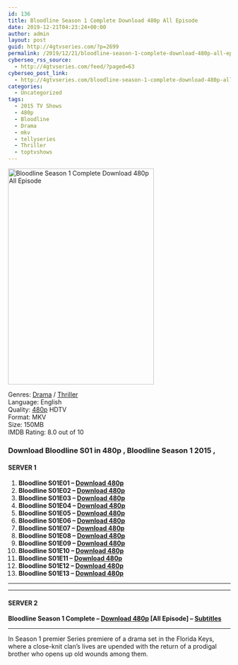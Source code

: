```yaml
---
id: 136
title: Bloodline Season 1 Complete Download 480p All Episode
date: 2019-12-21T04:23:24+00:00
author: admin
layout: post
guid: http://4gtvseries.com/?p=2699
permalink: /2019/12/21/bloodline-season-1-complete-download-480p-all-episode/
cyberseo_rss_source:
  - http://4gtvseries.com/feed/?paged=63
cyberseo_post_link:
  - http://4gtvseries.com/bloodline-season-1-complete-download-480p-all-episode/
categories:
  - Uncategorized
tags:
  - 2015 TV Shows
  - 480p
  - Bloodline
  - Drama
  - mkv
  - tellyseries
  - Thriller
  - toptvshows
---
```

<img loading="lazy" class="aligncenter" src="https://3.bp.blogspot.com/-smAeezfvMpQ/Xf2d0YXWtjI/AAAAAAAAAlc/xMUG-XeRXtYbuLK4TMK0dUbNFG2D0VtDQCK4BGAYYCw/s1600/Bloodline%2BSeason%2B1.jpg" alt="Bloodline Season 1 Complete Download 480p All Episode" width="330" height="488" />

Genres:&nbsp;<a href="http://4gtvseries.com/tag/drama/" data-wpel-link="internal">Drama</a> / <a href="http://4gtvseries.com/tag/thriller/" data-wpel-link="internal">Thriller</a>  
Language: English  
Quality:&nbsp;<a href="http://4gtvseries.com/tag/480p/" data-wpel-link="internal">480p</a>&nbsp;HDTV  
Format: MKV  
Size: 150MB  
IMDB Rating: 8.0 out of 10

### **Download Bloodline S01 in 480p , Bloodline Season 1 2015 ,&nbsp;**

#### <span><strong>SERVER 1</strong></span>

  1. **Bloodline S01E01 – <a href="http://slink.dl480p.xyz/sUKz2JHH" data-wpel-link="external" target="_blank" rel="nofollow external noopener noreferrer" class="wpel-icon-left"><i class="wpel-icon fa fa-download" aria-hidden="true"></i>Download 480p</a>**
  2. **Bloodline S01E02 – <a href="http://slink.dl480p.xyz/BN3bO9An" data-wpel-link="external" target="_blank" rel="nofollow external noopener noreferrer" class="wpel-icon-left"><i class="wpel-icon fa fa-download" aria-hidden="true"></i>Download 480p</a>**
  3. **Bloodline S01E03 – <a href="http://slink.dl480p.xyz/sR27" data-wpel-link="external" target="_blank" rel="nofollow external noopener noreferrer" class="wpel-icon-left"><i class="wpel-icon fa fa-download" aria-hidden="true"></i>Download 480p</a>**
  4. **Bloodline S01E04 – <a href="http://slink.dl480p.xyz/eR44ZT6" data-wpel-link="external" target="_blank" rel="nofollow external noopener noreferrer" class="wpel-icon-left"><i class="wpel-icon fa fa-download" aria-hidden="true"></i>Download 480p</a>**
  5. **Bloodline S01E05 – <a href="http://slink.dl480p.xyz/ocCFYD" data-wpel-link="external" target="_blank" rel="nofollow external noopener noreferrer" class="wpel-icon-left"><i class="wpel-icon fa fa-download" aria-hidden="true"></i>Download 480p</a>**
  6. **Bloodline S01E06 – <a href="http://slink.dl480p.xyz/GTTn5N6" data-wpel-link="external" target="_blank" rel="nofollow external noopener noreferrer" class="wpel-icon-left"><i class="wpel-icon fa fa-download" aria-hidden="true"></i>Download 480p</a>**
  7. **Bloodline S01E07 – <a href="http://slink.dl480p.xyz/RHlW" data-wpel-link="external" target="_blank" rel="nofollow external noopener noreferrer" class="wpel-icon-left"><i class="wpel-icon fa fa-download" aria-hidden="true"></i>Download 480p</a>**
  8. **Bloodline S01E08 – <a href="http://slink.dl480p.xyz/FU1tpM" data-wpel-link="external" target="_blank" rel="nofollow external noopener noreferrer" class="wpel-icon-left"><i class="wpel-icon fa fa-download" aria-hidden="true"></i>Download 480p</a>**
  9. **Bloodline S01E09 – <a href="http://slink.dl480p.xyz/pPJpvn" data-wpel-link="external" target="_blank" rel="nofollow external noopener noreferrer" class="wpel-icon-left"><i class="wpel-icon fa fa-download" aria-hidden="true"></i>Download 480p</a>**
 10. **Bloodline S01E10 – <a href="http://slink.dl480p.xyz/p2SpxIyN" data-wpel-link="external" target="_blank" rel="nofollow external noopener noreferrer" class="wpel-icon-left"><i class="wpel-icon fa fa-download" aria-hidden="true"></i>Download 480p</a>**
 11. **Bloodline S01E11 – <a href="http://slink.dl480p.xyz/dACuw" data-wpel-link="external" target="_blank" rel="nofollow external noopener noreferrer" class="wpel-icon-left"><i class="wpel-icon fa fa-download" aria-hidden="true"></i>Download 480p</a>**
 12. **Bloodline S01E12 – <a href="http://slink.dl480p.xyz/8LN7q" data-wpel-link="external" target="_blank" rel="nofollow external noopener noreferrer" class="wpel-icon-left"><i class="wpel-icon fa fa-download" aria-hidden="true"></i>Download 480p</a>**
 13. **Bloodline S01E13 – <a href="http://slink.dl480p.xyz/fiPy" data-wpel-link="external" target="_blank" rel="nofollow external noopener noreferrer" class="wpel-icon-left"><i class="wpel-icon fa fa-download" aria-hidden="true"></i>Download 480p</a>**

* * *

* * *

#### <span><strong>SERVER 2</strong></span>

**Bloodline Season 1 Complete – <a href="http://dl480p.xyz/2836/" data-wpel-link="external" target="_blank" rel="nofollow external noopener noreferrer" class="wpel-icon-left"><i class="wpel-icon fa fa-download" aria-hidden="true"></i>Download 480p</a> [All Episode] – <a href="https://subscene.com/subtitles/bloodline-first-season" data-wpel-link="external" target="_blank" rel="nofollow external noopener noreferrer" class="wpel-icon-left"><i class="wpel-icon fa fa-download" aria-hidden="true"></i>Subtitles</a>**

* * *

In Season 1 premier Series premiere of a drama set in the Florida Keys, where a close-knit clan’s lives are upended with the return of a prodigal brother who opens up old wounds among them.

<div align="center">
</div>